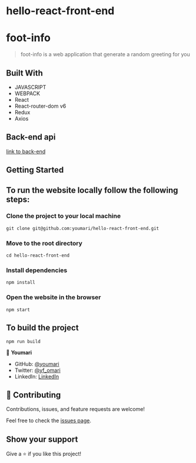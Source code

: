# hello-react-front-end

# foot-info
> foot-info is a web application that generate a random greeting for you 

## Built With

- JAVASCRIPT
- WEBPACK
- React
- React-router-dom v6
- Redux
- Axios

## Back-end api

[link to back-end](https://github.com/youmari/hello-react-back-end)

## Getting Started

## To run the website locally follow the following steps:

### Clone the project to your local machine
    git clone git@github.com:youmari/hello-react-front-end.git
### Move to the root directory 
    cd hello-react-front-end
### Install dependencies
    npm install
### Open the website in the browser
    npm start
## To build the project 
    npm run build

👤 **Youmari**

- GitHub: [@youmari](https://github.com/youmari)
- Twitter: [@yf_omari](https://twitter.com/yf_omari)
- LinkedIn: [LinkedIn](https://www.linkedin.com/in/yassine-omari-945114190/)


## 🤝 Contributing

Contributions, issues, and feature requests are welcome!

Feel free to check the [issues page](../../issues/).

## Show your support

Give a ⭐️ if you like this project!
